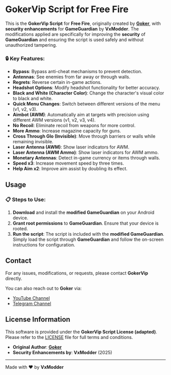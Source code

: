 # GokerVip Script for Free Fire 


This is the **GokerVip Script** for **Free Fire**, originally created by **[Goker](https://www.youtube.com/@gokervip9)**, with **security enhancements** for **GameGuardian** by **VxModder**. The modifications applied are specifically for improving the **security** of **GameGuardian** and ensuring the script is used safely and without unauthorized tampering.

### 🔒 **Key Features:**
- **Bypass**: Bypass anti-cheat mechanisms to prevent detection.
- **Antennas**: See enemies from far away or through walls.
- **Regrets**: Reverse certain in-game actions.
- **Headshot Options**: Modify headshot functionality for better accuracy.
- **Black and White (Character Color)**: Change the character's visual color to black and white.
- **Quick Menu Changes**: Switch between different versions of the menu (v1, v2, v3).
- **Aimbot (AWM)**: Automatically aim at targets with precision using different AWM versions (v1, v2, v3, v4).
- **No Recoil**: Eliminate recoil from weapons for more control.
- **More Ammo**: Increase magazine capacity for guns.
- **Cross Through Glo (Invisible)**: Move through barriers or walls while remaining invisible.
- **Laser Antenna (AWM)**: Show laser indicators for AWM.
- **Laser Antenna (AWM Ammo)**: Show laser indicators for AWM ammo.
- **Monetary Antennas**: Detect in-game currency or items through walls.
- **Speed x3**: Increase movement speed by three times.
- **Help Aim x2**: Improve aim assist by doubling its effect.


## Usage

### 📋 **Steps to Use:**
1. **Download** and install the **modified GameGuardian** on your Android device.
2. **Grant root permissions** to **GameGuardian**. Ensure that your device is rooted.
3. **Run the script**: The script is included with the **modified GameGuardian**. Simply load the script through **GameGuardian** and follow the on-screen instructions for configuration.

## Contact

For any issues, modifications, or requests, please contact **GokerVip** directly.

You can also reach out to **Goker** via:
- [YouTube Channel](https://www.youtube.com/@gokervip9)
- [Telegram Channel](https://t.me/GOKERVIP666)

## License Information

This software is provided under the **GokerVip Script License (adapted)**. Please refer to the [LICENSE](LICENSE) file for full terms and conditions.

- **Original Author**: **[Goker](https://www.youtube.com/@gokervip9)**
- **Security Enhancements by**: **VxModder** (2025)

---

Made with ❤️ by **VxModder**
